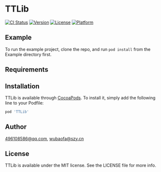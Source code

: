 # TTLib

[![CI Status](https://img.shields.io/travis/496108586@qq.com/TTLib.svg?style=flat)](https://travis-ci.org/496108586@qq.com/TTLib)
[![Version](https://img.shields.io/cocoapods/v/TTLib.svg?style=flat)](https://cocoapods.org/pods/TTLib)
[![License](https://img.shields.io/cocoapods/l/TTLib.svg?style=flat)](https://cocoapods.org/pods/TTLib)
[![Platform](https://img.shields.io/cocoapods/p/TTLib.svg?style=flat)](https://cocoapods.org/pods/TTLib)

## Example

To run the example project, clone the repo, and run `pod install` from the Example directory first.

## Requirements

## Installation

TTLib is available through [CocoaPods](https://cocoapods.org). To install
it, simply add the following line to your Podfile:

```ruby
pod 'TTLib'
```

## Author

496108586@qq.com, wubaofa@szy.cn

## License

TTLib is available under the MIT license. See the LICENSE file for more info.
